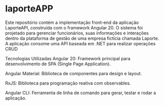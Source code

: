 # laporteAPP
Este repositório contém a implementação front-end da aplicação LaporteAPI, construída com o framework Angular 20. O sistema foi projetado para gerenciar funcionários, suas informações e interações dentro da plataforma de gestão de uma empresa fictícia chamada Laporte. A aplicação consome uma API baseada em .NET para realizar operações CRUD

Tecnologias Utilizadas
Angular 20: Framework principal para desenvolvimento de SPA (Single Page Application).

Angular Material: Biblioteca de componentes para design e layout.

RxJS: Biblioteca para programação reativa com observables.

Angular CLI: Ferramenta de linha de comando para gerar, testar e rodar a aplicação.
